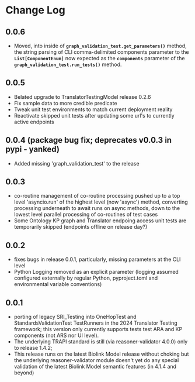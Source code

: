 # Change Log

## 0.0.6

- Moved, into inside of **`graph_validation_test.get_parameters()`** method, the string parsing of CLI comma-delimited components parameter to the **`List[ComponentEnum]`** now expected as the **`components`** parameter of the **`graph_validation_test.run_tests()`** method.

## 0.0.5

- Belated upgrade to TranslatorTestingModel release 0.2.6
- Fix sample data to more credible predicate
- Tweak unit test environments to match current deployment reality
- Reactivate skipped unit tests after updating some url's to currently active endpoints

## 0.0.4 (package bug fix; deprecates v0.0.3 in pypi - yanked)

- Added missing 'graph_validation_test' to the release

## 0.0.3

- co-routine management of co-routine processing pushed up to a top level 'asyncio.run' of the highest level (now 'async') method, converting processing underneath to await runs on async methods, down to the lowest level parallel processing of co-routines of test cases
- Some Ontology KP graph and Translator endpoing access unit tests are temporarily skipped (endpoints offline on release day?)

## 0.0.2

- fixes bugs in release 0.0.1, particularly, missing parameters at the CLI level
- Python Logging removed as an explicit parameter (logging assumed configured externally by regular Python, pyproject.toml and environmental variable conventions)

## 0.0.1

- porting of legacy SRI_Testing into OneHopTest and StandardsValidationTest TestRunners in the 2024 Translator Testing framework; this version only currently supports tests test ARA and KP components (not ARS nor UI level).
- The underlying TRAPI standard is still (via reasoner-validator 4.0.0) only to release 1.4.2;
- This release runs on the latest Biolink Model release without choking but the underlying reasoner-validator module doesn't yet do any special validation of the latest Biolink Model semantic features (in 4.1.4 and beyond)
